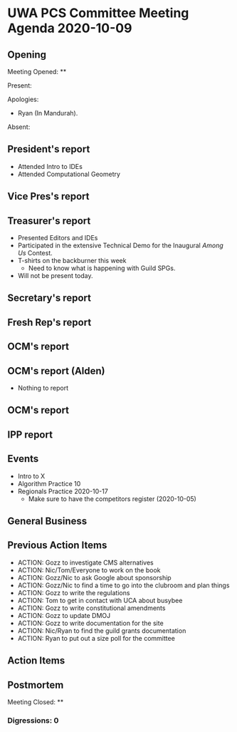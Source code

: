 # UWA PCS Committee Meeting Agenda 2020-10-09

## Opening

Meeting Opened: **

Present:

Apologies:
  - Ryan (In Mandurah). 

Absent:

## President's report

- Attended Intro to IDEs
- Attended Computational Geometry

## Vice Pres's report

## Treasurer's report

- Presented Editors and IDEs
- Participated in the extensive Technical Demo for the Inaugural *Among Us* Contest.
- T-shirts on the backburner this week
  - Need to know what is happening with Guild SPGs.
 - Will not be present today. 
## Secretary's report
 
## Fresh Rep's report

## OCM's report

## OCM's report (Alden)

- Nothing to report

## OCM's report  

## IPP report

## Events
 
- Intro to X
- Algorithm Practice 10
- Regionals Practice 2020-10-17
  - Make sure to have the competitors register (2020-10-05)

## General Business

## Previous Action Items
  
- ACTION: Gozz to investigate CMS alternatives
- ACTION: Nic/Tom/Everyone to work on the book
- ACTION: Gozz/Nic to ask Google about sponsorship
- ACTION: Gozz/Nic to find a time to go into the clubroom and plan things 
- ACTION: Gozz to write the regulations 
- ACTION: Tom to get in contact with UCA about busybee
- ACTION: Gozz to write constitutional amendments
- ACTION: Gozz to update DMOJ  
- ACTION: Gozz to write documentation for the site
- ACTION: Nic/Ryan to find the guild grants documentation
- ACTION: Ryan to put out a size poll for the committee

## Action Items

## Postmortem

Meeting Closed: **
  
### Digressions: 0
 
